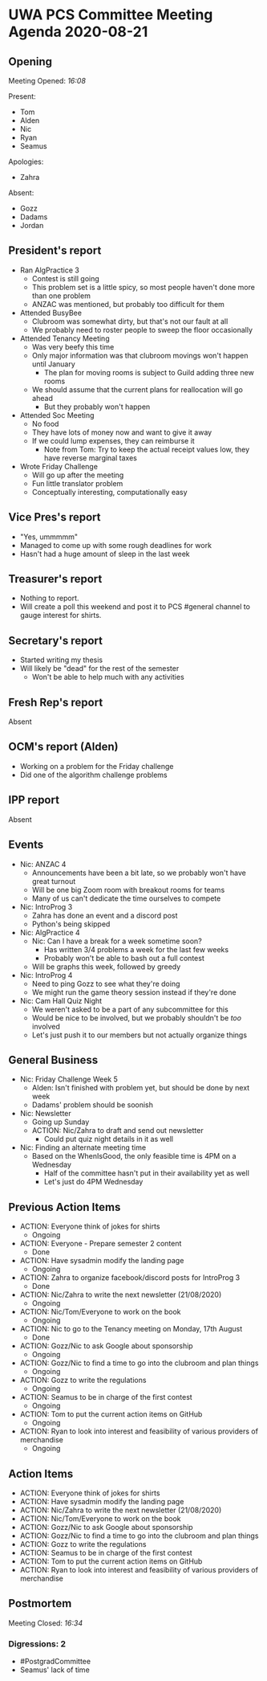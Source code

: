 # UWA PCS Committee Meeting Agenda 2020-08-21

## Opening

Meeting Opened: *16:08*

Present:

- Tom
- Alden
- Nic
- Ryan
- Seamus

Apologies:

- Zahra

Absent:

- Gozz
- Dadams
- Jordan

## President's report

- Ran AlgPractice 3
  - Contest is still going
  - This problem set is a little spicy, so most people haven't done more than
    one problem
  - ANZAC was mentioned, but probably too difficult for them
- Attended BusyBee
  - Clubroom was somewhat dirty, but that's not our fault at all
  - We probably need to roster people to sweep the floor occasionally
- Attended Tenancy Meeting
  - Was very beefy this time
  - Only major information was that clubroom movings won't happen until January
    - The plan for moving rooms is subject to Guild adding three new rooms
  - We should assume that the current plans for reallocation will go ahead
    - But they probably won't happen
- Attended Soc Meeting
  - No food
  - They have lots of money now and want to give it away
  - If we could lump expenses, they can reimburse it
    - Note from Tom: Try to keep the actual receipt values low, they have
      reverse marginal taxes
- Wrote Friday Challenge
  - Will go up after the meeting
  - Fun little translator problem
  - Conceptually interesting, computationally easy

## Vice Pres's report

- "Yes, ummmmm"
- Managed to come up with some rough deadlines for work
- Hasn't had a huge amount of sleep in the last week

## Treasurer's report

- Nothing to report.
- Will create a poll this weekend and post it to PCS #general channel to gauge
  interest for shirts.

## Secretary's report

- Started writing my thesis
- Will likely be "dead" for the rest of the semester
  - Won't be able to help much with any activities

## Fresh Rep's report

Absent

## OCM's report (Alden)

- Working on a problem for the Friday challenge
- Did one of the algorithm challenge problems

## IPP report

Absent

## Events

- Nic: ANZAC 4
  - Announcements have been a bit late, so we probably won't have great turnout
  - Will be one big Zoom room with breakout rooms for teams
  - Many of us can't dedicate the time ourselves to compete
- Nic: IntroProg 3
  - Zahra has done an event and a discord post
  - Python's being skipped
- Nic: AlgPractice 4
  - Nic: Can I have a break for a week sometime soon?
    - Has written 3/4 problems a week for the last few weeks
    - Probably won't be able to bash out a full contest
  - Will be graphs this week, followed by greedy
- Nic: IntroProg 4
  - Need to ping Gozz to see what they're doing
  - We might run the game theory session instead if they're done
- Nic: Cam Hall Quiz Night
  - We weren't asked to be a part of any subcommittee for this
  - Would be nice to be involved, but we probably shouldn't be *too* involved
  - Let's just push it to our members but not actually organize things

## General Business

- Nic: Friday Challenge Week 5
  - Alden: Isn't finished with problem yet, but should be done by next week
  - Dadams' problem should be soonish
- Nic: Newsletter
  - Going up Sunday
  - ACTION: Nic/Zahra to draft and send out newsletter
    - Could put quiz night details in it as well
- Nic: Finding an alternate meeting time
  - Based on the WhenIsGood, the only feasible time is 4PM on a Wednesday
    - Half of the committee hasn't put in their availability yet as well
    - Let's just do 4PM Wednesday

## Previous Action Items

- ACTION: Everyone think of jokes for shirts
  - Ongoing
- ACTION: Everyone - Prepare semester 2 content
  - Done
- ACTION: Have sysadmin modify the landing page
  - Ongoing
- ACTION: Zahra to organize facebook/discord posts for IntroProg 3
  - Done
- ACTION: Nic/Zahra to write the next newsletter (21/08/2020)
  - Ongoing
- ACTION: Nic/Tom/Everyone to work on the book
  - Ongoing
- ACTION: Nic to go to the Tenancy meeting on Monday, 17th August
  - Done
- ACTION: Gozz/Nic to ask Google about sponsorship
  - Ongoing
- ACTION: Gozz/Nic to find a time to go into the clubroom and plan things
  - Ongoing
- ACTION: Gozz to write the regulations
  - Ongoing
- ACTION: Seamus to be in charge of the first contest
  - Ongoing
- ACTION: Tom to put the current action items on GitHub
  - Ongoing
- ACTION: Ryan to look into interest and feasibility of various providers of merchandise
  - Ongoing

## Action Items

- ACTION: Everyone think of jokes for shirts
- ACTION: Have sysadmin modify the landing page
- ACTION: Nic/Zahra to write the next newsletter (21/08/2020)
- ACTION: Nic/Tom/Everyone to work on the book
- ACTION: Gozz/Nic to ask Google about sponsorship
- ACTION: Gozz/Nic to find a time to go into the clubroom and plan things
- ACTION: Gozz to write the regulations
- ACTION: Seamus to be in charge of the first contest
- ACTION: Tom to put the current action items on GitHub
- ACTION: Ryan to look into interest and feasibility of various providers of merchandise

## Postmortem

Meeting Closed: *16:34*

### Digressions: 2

- #PostgradCommittee
- Seamus' lack of time
